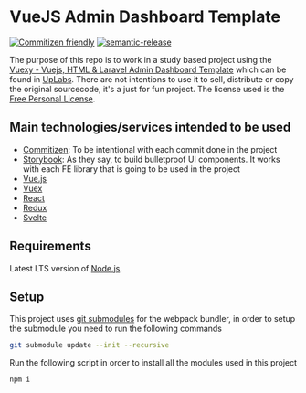 # VueJS Admin Dashboard Template

[![Commitizen friendly](https://img.shields.io/badge/commitizen-friendly-brightgreen.svg)](http://commitizen.github.io/cz-cli/)
[![semantic-release](https://img.shields.io/badge/%20%20%F0%9F%93%A6%F0%9F%9A%80-semantic--release-e10079.svg)](https://github.com/semantic-release/semantic-release)

The purpose of this repo is to work in a study based project using the [Vuexy - Vuejs, HTML & Laravel Admin Dashboard Template](https://www.uplabs.com/posts/vuesax-admin-dashboard-template-ecommerce-grid-page) which can be found in [UpLabs](https://www.uplabs.com/). There are not intentions to use it to sell, distribute or copy the original sourcecode, it's a just for fun project. The license used is the [Free Personal License](https://www.uplabs.com/premium/license).

## Main technologies/services intended to be used
* [Commitizen](https://github.com/commitizen): To be intentional with each commit done in the project
* [Storybook](https://storybook.js.org/): As they say, to build bulletproof UI components. It works with each FE library that is going to be used in the project
* [Vue.js](https://vuejs.org/)
* [Vuex](https://vuex.vuejs.org/)
* [React](https://reactjs.org/)
* [Redux](https://redux.js.org/)
* [Svelte](https://svelte.dev/)

## Requirements
Latest LTS version of [Node.js](https://nodejs.org/en/).

## Setup
This project uses [git submodules](https://git-scm.com/book/en/v2/Git-Tools-Submodules) for the webpack bundler, in order to setup the submodule you need to run the following commands

```sh
git submodule update --init --recursive
```
Run the following script in order to install all the modules used in this project

```sh
npm i
```
